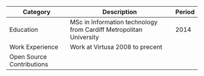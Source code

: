 Category | Description | Period
-------- | ----------- | ------
Education | MSc in Information technology from Cardiff Metropolitan University | 2014
Work Experience | Work at Virtusa 2008 to precent
Open Source Contributions | 
